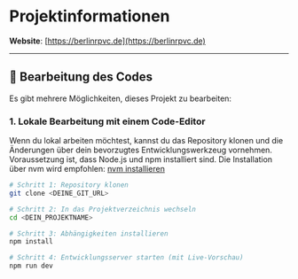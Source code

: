 # Projektinformationen

**Website**: [https://berlinrpvc.de](https://berlinrpvc.de)

---

## 🔧 Bearbeitung des Codes

Es gibt mehrere Möglichkeiten, dieses Projekt zu bearbeiten:

### 1. Lokale Bearbeitung mit einem Code-Editor

Wenn du lokal arbeiten möchtest, kannst du das Repository klonen und die Änderungen über dein bevorzugtes Entwicklungswerkzeug vornehmen. Voraussetzung ist, dass Node.js und npm installiert sind. Die Installation über nvm wird empfohlen: [nvm installieren](https://github.com/nvm-sh/nvm#installing-and-updating)

```sh
# Schritt 1: Repository klonen
git clone <DEINE_GIT_URL>

# Schritt 2: In das Projektverzeichnis wechseln
cd <DEIN_PROJEKTNAME>

# Schritt 3: Abhängigkeiten installieren
npm install

# Schritt 4: Entwicklungsserver starten (mit Live-Vorschau)
npm run dev
